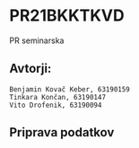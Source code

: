 # PR21BKKTKVD
PR seminarska
## Avtorji:
    Benjamin Kovač Keber, 63190159 
    Tinkara Končan, 63190147
    Vito Drofenik, 63190094
    
## Priprava podatkov
